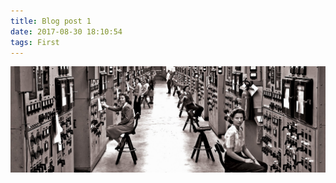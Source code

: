 ```yaml
---
title: Blog post 1
date: 2017-08-30 18:10:54
tags: First
---
```

<html>
<head>
    <title>Trinity's Blog Post</title>
    <link rel="stylesheet" type="text/css" href="styles.css">
</head>
<body>
    <div class="image">
        <img src="first-women-in-tech.jpg">
    </div>
    <p></p>
</body>
</html>